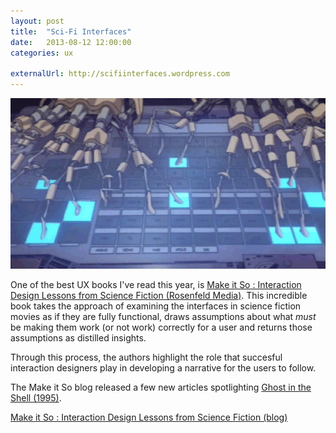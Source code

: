 ```yaml
---
layout: post
title:  "Sci-Fi Interfaces"
date:   2013-08-12 12:00:00
categories: ux

externalUrl: http://scifiinterfaces.wordpress.com
---
```


![Ghost in the shell - typing](/img/assets/typing.gif)

One of the best UX books I've read this year, is [Make it So : Interaction Design Lessons from Science Fiction (Rosenfeld Media)](http://rosenfeldmedia.com/books/make-it-so/).  This incredible book takes the approach of examining the interfaces in science fiction movies as if they are fully functional, draws assumptions about what _must_ be making them work (or not work) correctly for a user and returns those assumptions as distilled insights.

Through this process, the authors highlight the role that succesful interaction designers play in developing a narrative for the users to follow.

The Make it So blog released a few new articles spotlighting [Ghost in the Shell (1995)](http://www.imdb.com/title/tt0113568/).

[Make it So : Interaction Design Lessons from Science Fiction (blog)](http://scifiinterfaces.wordpress.com)